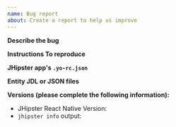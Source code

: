 ```yaml
---
name: Bug report
about: Create a report to help us improve
---
```


**Describe the bug**

<!-- Explain the bug, if an error is being thrown a stack trace helps -->

**Instructions To reproduce**

<!-- Please add steps to reproduce the error -->

**JHipster app's `.yo-rc.json`**

<!-- Please include your JHipster app's .yo-rc.json file to make reproducing the issue simple  -->

**Entity JDL or JSON files**

<!-- If your bug relates to entities, please include your JDL file or the entity JSON that will reproduce the issue  -->

**Versions (please complete the following information):**

- JHipster React Native Version:
- `jhipster info` output:
